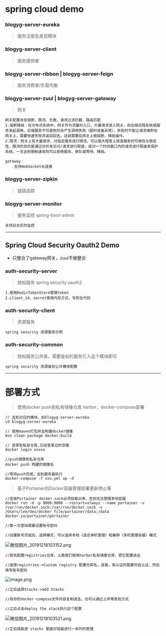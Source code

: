 # spring cloud demo

### blogyg-server-eureka
> 服务注册及发现模块
### blogyg-server-client
> 服务提供者
### blogyg-server-ribbon | blogyg-server-feign
> 服务消费者/负载均衡
### blogyg-server-zuul | blogyg-server-gateway
> 网关
```text
网关配置涉及熔断、限流、负载、请求过滤拦截、路由匹配
1.熔断降级：在分布式系统中，网关作为流量的入口，大量请求进入网关，向后端远程系统或服务发起调用，后端服务不可避免的会产生调用失败（超时或者异常），失败时不能让请求堆积在网关上，需要快速失败并返回回去，这就需要在网关上做熔断、降级操作。
2.限流：网关上有大量请求，对指定服务进行限流，可以很大程度上提高服务的可用性与稳定性，限流的目的是通过对并发访问/请求进行限速，或对一个时间窗口内的请求进行限速来保护系统。一旦达到限制速率则可以拒绝服务、排队或等待、降级。

gateway：    
    支持WebSocket长连接

```
### blogyg-server-zipkin
> 链路追踪

### blogyg-server-monitor
> 服务监控 spring-boot-admin
```
支持日志实时监控
```
---
## Spring Cloud Security Oauth2 Demo
- 只整合了gateway网关，zuul不做整合
### auth-security-server
> 授权服务 spring security oauth2
```text
1.使用RedisTokenStore管理token
2.client_id、secret使用内存方式，写死在代码
```

### auth-security-client
> 资源服务
```text
spring security 资源服务示例
```
### auth-security-common
> 授权服务公共类，需要鉴权的服务引入这个模块即可
```text
spring security 资源鉴权公共模块配置
```
---
# 部署方式
> 使用docker push到私有镜像仓库 harbor，docker-compose部署
```text
// 去到对应的模块，如blogyg-server-eureka
cd blogyg-server-eureka

// 使用maven打包并且构建docker镜像
mvn clean package docker:build

// 登录到私有仓库,已经登录过的忽略
docker login xxxxx

//push镜像到私有仓库
docker push 构建的镜像名

//等待push完成，去到服务器执行
docker-compose -f xxx.yml up -d

```
> 基于Portainer的Docker容器管理部署更新停止等
```text
//安装Portainer docker.sock必须挂载出来，否则无法管理本地容器
docker run -d -p 9000:9000 --restart=always --name portainer -v /var/run/docker.sock:/var/run/docker.sock -v /Users/lee/dev/docker_file/portainer/data:/data docker.io/portainer/portainer

//第一次登陆需要设置账号密码

//创建账号完成后，选择模式，可以选择本地（适合单机管理）和集群（多机管理容器）模式
```
![微信图片_20191218103152.png](https://i.loli.net/2019/12/18/Jk9R1waZvxbpUT2.png)
```text
//首先配置registries仓库，上面我们使用harbor私有镜像仓库，把它配置进去

//选择registries->Custom registry 配置仓库名，连接，有认证的需要开启认证，然后填写账号密码
```
![image.png](https://i.loli.net/2019/12/18/asnPYO4TQvCpbiD.png)
```text
//之后选择Stacks->add Stacks

//将你的docker-compose文件内容复制进去，也可以通过上传等其他方式

//之后点击deploy the stack执行这个配置
```
![微信图片_20191218103521.png](https://i.loli.net/2019/12/18/spBHSQJY2ziX4jD.png)
```text
//之后就能进 stacks 里面对容器进行一系列的管理
```
